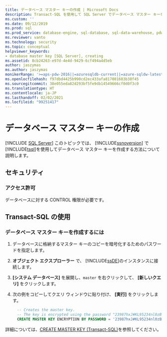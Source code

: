 ```yaml
---
title: データベース マスター キーの作成 | Microsoft Docs
description: Transact-SQL を使用して SQL Server でデータベース マスター キーを作成します。 必要なアクセス許可を持っていることを確認してください。
ms.custom: ''
ms.date: 09/12/2019
ms.prod: sql
ms.prod_service: database-engine, sql-database, sql-data-warehouse, pdw
ms.reviewer: vanto
ms.technology: security
ms.topic: conceptual
helpviewer_keywords:
- database master key [SQL Server], creating
ms.assetid: 8cb24263-e97d-4e4d-9429-6cf494a4d5eb
author: jaszymas
ms.author: jaszymas
monikerRange: '>=aps-pdw-2016||=azuresqldb-current||=azure-sqldw-latest||>=sql-server-2016||>=sql-server-linux-2017||=azuresqldb-mi-current'
ms.openlocfilehash: f97dbd4425b990cd2ec433afa817081683b38f45
ms.sourcegitcommit: 38e055eda82d293bf5fe9db14549666cf0d0f3c0
ms.translationtype: HT
ms.contentlocale: ja-JP
ms.lasthandoff: 02/02/2021
ms.locfileid: "99251417"
---
```

# <a name="create-a-database-master-key"></a>データベース マスター キーの作成

[!INCLUDE [SQL Server](../../../includes/applies-to-version/sql-asdb-asdbmi-asa-pdw.md)]
このトピックでは、 [!INCLUDE[ssnoversion](../../../includes/ssnoversion-md.md)] で [!INCLUDE[tsql](../../../includes/tsql-md.md)]を使用してデータベース マスター キーを作成する方法について説明します。

## <a name="security"></a>セキュリティ

### <a name="permissions"></a>アクセス許可

データベースに対する CONTROL 権限が必要です。

## <a name="using-transact-sql"></a>Transact-SQL の使用

### <a name="to-create-a-database-master-key"></a>データベース マスター キーを作成するには

1. データベースに格納するマスター キーのコピーを暗号化するためのパスワードを指定します。
2. **オブジェクト エクスプローラー** で、 [!INCLUDE[ssDE](../../../includes/ssde-md.md)]のインスタンスに接続します。
3. **[システム データベース]** を展開し、`master` を右クリックして、 **[新しいクエリ]** をクリックします。
4. 次の例をコピーしてクエリ ウィンドウに貼り付け、 **[実行]** をクリックします。

   ```sql
     -- Creates the master key.
     -- The key is encrypted using the password "23987hxJ#KL95234nl0zBe".  
     CREATE MASTER KEY ENCRYPTION BY PASSWORD = '23987hxJ#KL95234nl0zBe';  

   ```

詳細については、[CREATE MASTER KEY &#40;Transact-SQL&#41;](../../../t-sql/statements/create-master-key-transact-sql.md)を参照してください。
